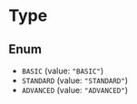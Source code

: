 # Type

## Enum

* `BASIC` (value: `"BASIC"`)
* `STANDARD` (value: `"STANDARD"`)
* `ADVANCED` (value: `"ADVANCED"`)

